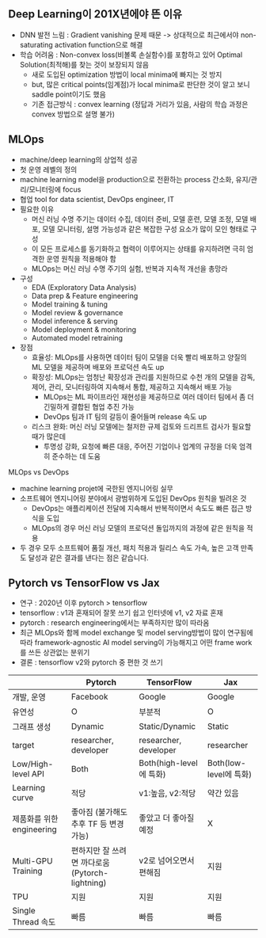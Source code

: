 
## Deep Learning이 201X년에야 뜬 이유
- DNN 발전 느림 : Gradient vanishing 문제 때문 -> 상대적으로 최근에서야 non-saturating activation function으로 해결
- 학습 어려움 : Non-convex loss(비볼록 손실함수)를 포함하고 있어 Optimal Solution(최적해)를 찾는 것이 보장되지 않음
  - 새로 도입된 optimization 방법이 local minima에 빠지는 것 방지
  - but, 많은 critical points(임계점)가 local minima로 판단한 것이 알고 보니 saddle point이기도 했음
  - 기존 접근방식 : convex learning (정답과 거리가 있음, 사람의 학습 과정은 convex 방법으로 설명 불가)

## MLOps
- machine/deep learning의 상업적 성공
- 첫 운영 레벨의 정의
- machine learning model을 production으로 전환하는 process 간소화, 유지/관리/모니터링에 focus
- 협업 tool for data scientist, DevOps engineer, IT
- 필요한 이유
  - 머신 러닝 수명 주기는 데이터 수집, 데이터 준비, 모델 훈련, 모델 조정, 모델 배포, 모델 모니터링, 설명 가능성과 같은 복잡한 구성 요소가 많이 모인 형태로 구성
  - 이 모든 프로세스를 동기화하고 협력이 이루어지는 상태를 유지하려면 극히 엄격한 운영 원칙을 적용해야 함
  - MLOps는 머신 러닝 수명 주기의 실험, 반복과 지속적 개선을 총망라
- 구성
  - EDA (Exploratory Data Analysis)
  - Data prep & Feature engineering
  - Model training & tuning
  - Model review & governance
  - Model inference & serving
  - Model deployment & monitoring
  - Automated model retraining
- 장점
  - 효율성: MLOps를 사용하면 데이터 팀이 모델을 더욱 빨리 배포하고 양질의 ML 모델을 제공하며 배포와 프로덕션 속도 up
  - 확장성: MLOps는 엄청난 확장성과 관리를 지원하므로 수천 개의 모델을 감독, 제어, 관리, 모니터링하여 지속해서 통합, 제공하고 지속해서 배포 가능
    - MLOps는 ML 파이프라인 재현성을 제공하므로 여러 데이터 팀에서 좀 더 긴밀하게 결합된 협업 추진 가능
    - DevOps 팀과 IT 팀의 갈등이 줄어들며 release 속도 up
  - 리스크 완화: 머신 러닝 모델에는 철저한 규제 검토와 드리프트 검사가 필요할 때가 많은데
    - 투명성 강화, 요청에 빠른 대응, 주어진 기업이나 업계의 규정을 더욱 엄격히 준수하는 데 도움

MLOps vs DevOps
- machine learning projet에 국한된 엔지니어링 실무
- 소프트웨어 엔지니어링 분야에서 광범위하게 도입된 DevOps 원칙을 빌려온 것
  - DevOps는 애플리케이션 전달에 지속해서 반복적이면서 속도도 빠른 접근 방식을 도입
  - MLOps의 경우 머신 러닝 모델의 프로덕션 돌입까지의 과정에 같은 원칙을 적용
 - 두 경우 모두 소프트웨어 품질 개선, 패치 적용과 릴리스 속도 가속, 높은 고객 만족도 달성과 같은 결과를 낸다는 점은 같습니다.

## Pytorch vs TensorFlow vs Jax
- 연구 : 2020년 이후 pytorch > tensorflow
- tensorflow : v1과 혼재되어 잘못 쓰기 쉽고 인터넷에 v1, v2 자료 혼재
- pytorch : research engineering에서는 부족하지만 많이 따라옴
- 최근 MLOps와 함께 model exchange 및 model serving방법이 많이 연구됨에 따라 framework-agnostic AI model serving이 가능해지고 어떤 frame work를 쓰든 상관없는 분위기
- 결론 : tensorflow v2와 pytorch 중 편한 것 쓰기

||Pytorch|TensorFlow|Jax|
|---|---|---|---|
|개발, 운영|Facebook|Google|Google|
|유연성|O|부분적|O|
|그래프 생성|Dynamic|Static/Dynamic|Static|
|target|researcher, developer|researcher, developer|researcher|
|Low/High-level API|Both|Both(high-level에 특화)|Both(low-level에 특화)|
|Learning curve|적당|v1:높음, v2:적당|약간 있음|
|제품화를 위한 engineering|좋아짐 (불가해도 추후 TF 등 변경 가능)|좋았고 더 좋아질 예정|X|
|Multi-GPU Training|편하지만 잘 쓰려면 까다로움 (Pytorch-lightning)|v2로 넘어오면서 편해짐|지원|
|TPU|지원|지원|지원|
|Single Thread 속도|빠름|빠름|빠름|



